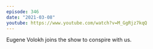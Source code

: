 ```yaml
---
episode: 346
date: "2021-03-08"
youtube: https://www.youtube.com/watch?v=M_GgRjz7kqQ
---
```

Eugene Volokh joins the show to conspire with us.
